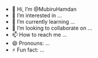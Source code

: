 - 👋 Hi, I’m @MubiruHamdan
- 👀 I’m interested in ...
- 🌱 I’m currently learning ...
- 💞️ I’m looking to collaborate on ...
- 📫 How to reach me ...
- 😄 Pronouns: ...
- ⚡ Fun fact: ...

<!---
MubiruHamdan/MubiruHamdan is a ✨ special ✨ repository because its `README.md` (this file) appears on your GitHub profile.
You can click the Preview link to take a look at your changes.
--->
